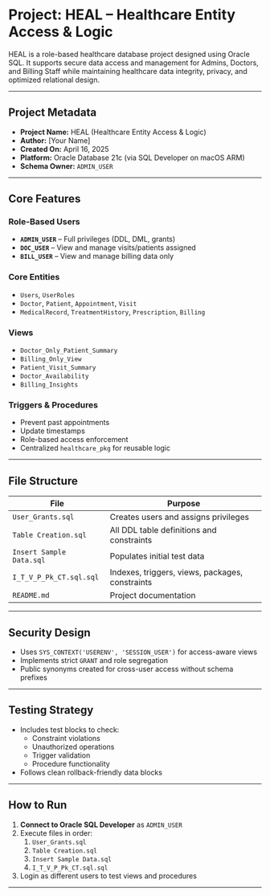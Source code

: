 # Project: HEAL – Healthcare Entity Access & Logic

HEAL is a role-based healthcare database project designed using Oracle SQL. It supports secure data access and management for Admins, Doctors, and Billing Staff while maintaining healthcare data integrity, privacy, and optimized relational design.

---

## Project Metadata

- **Project Name:** HEAL (Healthcare Entity Access & Logic)
- **Author:** [Your Name]
- **Created On:** April 16, 2025
- **Platform:** Oracle Database 21c (via SQL Developer on macOS ARM)
- **Schema Owner:** `ADMIN_USER`

---

##  Core Features

###  Role-Based Users
- **`ADMIN_USER`** – Full privileges (DDL, DML, grants)
- **`DOC_USER`** – View and manage visits/patients assigned
- **`BILL_USER`** – View and manage billing data only

###  Core Entities
- `Users`, `UserRoles`
- `Doctor`, `Patient`, `Appointment`, `Visit`
- `MedicalRecord`, `TreatmentHistory`, `Prescription`, `Billing`

###  Views
- `Doctor_Only_Patient_Summary`
- `Billing_Only_View`
- `Patient_Visit_Summary`
- `Doctor_Availability`
- `Billing_Insights`

###  Triggers & Procedures
- Prevent past appointments
- Update timestamps
- Role-based access enforcement
- Centralized `healthcare_pkg` for reusable logic

---

##  File Structure

| File | Purpose |
|------|---------|
| `User_Grants.sql` | Creates users and assigns privileges |
| `Table Creation.sql` | All DDL table definitions and constraints |
| `Insert Sample Data.sql` | Populates initial test data |
| `I_T_V_P_Pk_CT.sql.sql` | Indexes, triggers, views, packages, constraints |
| `README.md` | Project documentation |

---

##  Security Design

- Uses `SYS_CONTEXT('USERENV', 'SESSION_USER')` for access-aware views
- Implements strict `GRANT` and role segregation
- Public synonyms created for cross-user access without schema prefixes

---

##  Testing Strategy

- Includes test blocks to check:
  - Constraint violations
  - Unauthorized operations
  - Trigger validation
  - Procedure functionality
- Follows clean rollback-friendly data blocks

---

##  How to Run

1. **Connect to Oracle SQL Developer** as `ADMIN_USER`
2. Execute files in order:
    1. `User_Grants.sql`
    2. `Table Creation.sql`
    3. `Insert Sample Data.sql`
    4. `I_T_V_P_Pk_CT.sql.sql`
3. Login as different users to test views and procedures

---


